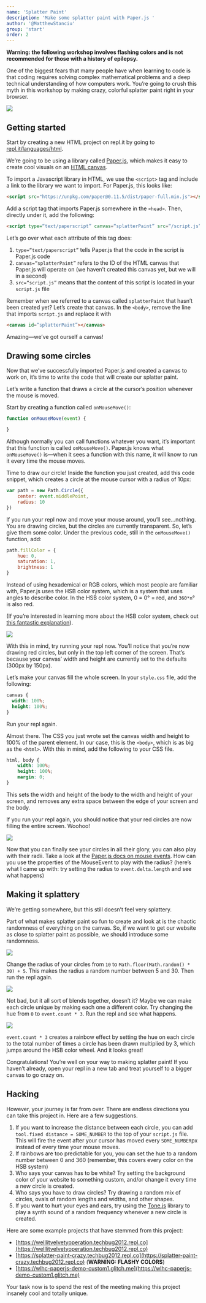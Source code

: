 ```yaml
---
name: 'Splatter Paint'
description: 'Make some splatter paint with Paper.js '
author: '@MatthewStanciu'
group: 'start'
order: 2
---
```


**Warning: the following workshop involves flashing colors and is not recommended for those with a history of epilepsy.**

One of the biggest fears that many people have when learning to code is that coding requires solving complex mathematical problems and a deep technical understanding of how computers work. You’re going to crush this myth in this workshop by making crazy, colorful splatter paint right in your browser.

![](https://raw.githubusercontent.com/hackclub/hackclub/splatter-paint/workshops/splatter_paint/img/demo.PNG)

## Getting started
Start by creating a new HTML project on repl.it by going to [repl.it/languages/html](https://repl.it/languages/html).

We’re going to be using a library called [Paper.js](http://paperjs.org), which makes it easy to create cool visuals on an [HTML canvas](https://www.w3schools.com/html/html5_canvas.asp).

To import a Javascript library in HTML, we use the `<script>` tag and include a link to the library we want to import. For Paper.js, this looks like:

```html
<script src="https://unpkg.com/paper@0.11.5/dist/paper-full.min.js"></script>
```

Add a script tag that imports Paper.js somewhere in the `<head>`. Then, directly under it, add the following:

```html
<script type=“text/paperscript” canvas=“splatterPaint” src=“/script.js”></script>
```

Let’s go over what each attribute of this tag does:

1. `type=“text/paperscript”` tells Paper.js that the code in the script is Paper.js code
2. `canvas=“splatterPaint”` refers to the ID of the HTML canvas that Paper.js will operate on (we haven’t created this canvas yet, but we will in a second)
3. `src=“script.js”` means that the content of this script is located in your `script.js` file

Remember when we referred to a canvas called `splatterPaint` that hasn’t been created yet? Let’s create that canvas. In the `<body>`, remove the line that imports `script.js` and replace it with

```html
<canvas id=“splatterPaint”></canvas>
```

Amazing—we’ve got ourself a canvas!

## Drawing some circles
Now that we’ve successfully imported Paper.js and created a canvas to work on, it’s time to write the code that will create our splatter paint.

Let’s write a function that draws a circle at the cursor’s position whenever the mouse is moved.

Start by creating a function called `onMouseMove()`:

```js
function onMouseMove(event) {

}
```

Although normally you can call functions whatever you want, it’s important that this function is called `onMouseMove()`. Paper.js knows what `onMouseMove()` is—when it sees a function with this name, it will know to run it every time the mouse moves.

Time to draw our circle! Inside the function you just created, add this code snippet, which creates a circle at the mouse cursor with a radius of 10px:

```js
var path = new Path.Circle({
	center: event.middlePoint,
	radius: 10
})
```

If you run your repl now and move your mouse around, you’ll see...nothing. You are drawing circles, but the circles are currently transparent. So, let’s give them some color. Under the previous code, still in the `onMouseMove()` function, add:

```js
path.fillColor = {
	hue: 0,
	saturation: 1,
	brightness: 1
}
```

Instead of using hexademical or RGB colors, which most people are familiar with, Paper.js uses the HSB color system, which is a system that uses angles to describe color. In the HSB color system, 0 = 0° = red, and `360*n`° is also red.

(If you’re interested in learning more about the HSB color system, check out [this fantastic explanation](https://learnui.design/blog/the-hsb-color-system-practicioners-primer.html)).

![](https://raw.githubusercontent.com/hackclub/hackclub/splatter-paint/workshops/splatter_paint/img/hsb-color-wheel.PNG)

With this in mind, try running your repl now. You’ll notice that you’re now drawing red circles, but only in the top left corner of the screen. That’s because your canvas’ width and height are currently set to the defaults (300px by 150px).

Let’s make your canvas fill the whole screen. In your `style.css` file, add the following:

```css
canvas {
  width: 100%;
  height: 100%;
}
```

Run your repl again.

Almost there. The CSS you just wrote set the canvas width and height to 100% of the parent element. In our case, this is the `<body>`, which is as big as the `<html>`. With this in mind, add the following to your CSS file.

```css
html, body {
	width: 100%;
	height: 100%;
	margin: 0;
}
```

This sets the width and height of the body to the width and height of your screen, and removes any extra space between the edge of your screen and the body.

If you run your repl again, you should notice that your red circles are now filling the entire screen. Woohoo!

![](https://raw.githubusercontent.com/hackclub/hackclub/splatter-paint/workshops/splatter_paint/img/red-circles.PNG)

Now that you can finally see your circles in all their glory, you can also play with their radii. Take a look at the [Paper.js docs on mouse events](https://paperjs.org/reference/mouseevent/). How can you use the properties of the MouseEvent to play with the radius? (here’s what I came up with: try setting the radius to `event.delta.length` and see what happens)

## Making it splattery
We’re getting somewhere, but this still doesn’t feel very splattery.

Part of what makes splatter paint so fun to create and look at is the chaotic randomness of everything on the canvas. So, if we want to get our website as close to splatter paint as possible, we should introduce some randomness.

![](img/real-splatter-paint.JPG)

Change the radius of your circles from `10` to `Math.floor(Math.random() * 30) + 5`. This makes the radius a random number between 5 and 30. Then run the repl again.

![](https://raw.githubusercontent.com/hackclub/hackclub/splatter-paint/workshops/splatter_paint/img/random-radius.PNG)

Not bad, but it all sort of blends together, doesn’t it? Maybe we can make each circle unique by making each one a different color. Try changing the hue from `0` to `event.count * 3`. Run the repl and see what happens.

![](https://raw.githubusercontent.com/hackclub/hackclub/splatter-paint/workshops/splatter_paint/img/rainbow-colors.PNG)

`event.count * 3` creates a rainbow effect by setting the hue on each circle to the total number of times a circle has been drawn multiplied by 3, which jumps around the HSB color wheel. And it looks great!

Congratulations! You’re well on your way to making splatter paint! If you haven’t already, open your repl in a new tab and treat yourself to a bigger canvas to go crazy on.

## Hacking
However, your journey is far from over. There are endless directions you can take this project in. Here are a few suggestions.

1. If you want to increase the distance between each circle, you can add `tool.fixed distance = SOME_NUMBER` to the top of your `script.js` file. This will fire the event after your cursor has moved every `SOME_NUMBER`px instead of every time your mouse moves.
2. If rainbows are too predictable for you, you can set the hue to a random number between 0 and 360 (remember, this covers every color on the HSB system)
3. Who says your canvas has to be white? Try setting the background color of your website to something custom, and/or change it every time a new circle is created.
4. Who says you have to draw circles? Try drawing a random mix of circles, ovals of random lengths and widths, and other shapes.
5. If you want to hurt your eyes and ears, try using the [Tone.js](https://tonejs.github.io) library to play a synth sound of a random frequency whenever a new circle is created.

Here are some example projects that have stemmed from this project:

- [https://welllitvelvetyoperation.techbug2012.repl.co](https://welllitvelvetyoperation.techbug2012.repl.co)
- [https://splatter-paint-crazy.techbug2012.repl.co](https://splatter-paint-crazy.techbug2012.repl.co) (**WARNING: FLASHY COLORS**)
- [https://wlhc-paperjs-demo-custom1.glitch.me](https://wlhc-paperjs-demo-custom1.glitch.me)

Your task now is to spend the rest of the meeting making this project insanely cool and totally unique.